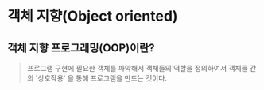 # 객체 지향(Object oriented)

## 객체 지향 프로그래밍(OOP)이란?

> 프로그램 구현에 필요한 객체를 파악해서 객체들의 역할을 정의하여서 객체들 간의 '상호작용' 을 통해 프로그램을 만드는 것이다.
